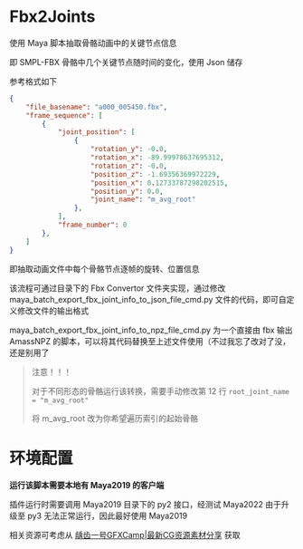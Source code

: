 
# Fbx2Joints

使用 Maya 脚本抽取骨骼动画中的关键节点信息

即 SMPL-FBX 骨骼中几个关键节点随时间的变化，使用 Json 储存

参考格式如下

```JSON
{
    "file_basename": "a000_005450.fbx", 
    "frame_sequence": [
        {
            "joint_position": [
                {
                    "rotation_y": -0.0, 
                    "rotation_x": -89.99978637695312, 
                    "rotation_z": -0.0, 
                    "position_z": -1.69356369972229, 
                    "position_x": 0.12733787298202515, 
                    "position_y": 0.0, 
                    "joint_name": "m_avg_root"
                }, 
            ], 
            "frame_number": 0
        }, 
    ]
}
```

即抽取动画文件中每个骨骼节点逐帧的旋转、位置信息

该流程可通过目录下的 Fbx Convertor 文件夹实现，通过修改 maya_batch_export_fbx_joint_info_to_json_file_cmd.py 文件的代码，即可自定义修改文件的输出格式

maya_batch_export_fbx_joint_info_to_npz_file_cmd.py 为一个直接由 fbx 输出 AmassNPZ 的脚本，可以将其代码替换至上述文件使用（不过我忘了改对了没，还是别用了

> 注意！！！
> 
> 对于不同形态的骨骼运行该转换，需要手动修改第 12 行 `root_joint_name = "m_avg_root"`
> 
> 将 m_avg_root 改为你希望遍历索引的起始骨骼

# 环境配置

**运行该脚本需要本地有 Maya2019 的客户端**

插件运行时需要调用 Maya2019 目录下的 py2 接口，经测试 Maya2022 由于升级至 py3 无法正常运行，因此最好使用 Maya2019

相关资源可考虑从 [龋齿一号GFXCamp|最新CG资源素材分享](https://www.gfxcamp.com/) 获取